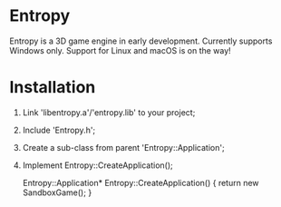 # Entropy

Entropy is a 3D game engine in early development.
Currently supports Windows only.
Support for Linux and macOS is on the way!

# Installation

1. Link 'libentropy.a'/'entropy.lib' to your project;
2. Include 'Entropy.h';
3. Create a sub-class from parent 'Entropy::Application';
4. Implement Entropy::CreateApplication();

	Entropy::Application* Entropy::CreateApplication()
	{
		return new SandboxGame();
	}
	
